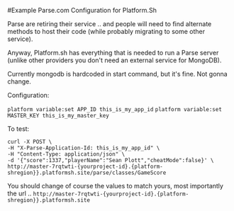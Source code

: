#Example Parse.com Configuration for Platform.Sh

Parse are retiring their service .. and people will need to find alternate methods to host their code (while probably migrating to some other service).

Anyway,  Platform.sh has everything that is needed to run a Parse server (unlike  other providers you don't need an external service for MongoDB).

Currently mongodb is hardcoded in start command, but it's fine. Not gonna change.

Configuration:

`platform variable:set APP_ID this_is_my_app_id`
`platform variable:set MASTER_KEY this_is_my_master_key`

To test: 

```
curl -X POST \
-H "X-Parse-Application-Id: this_is_my_app_id" \
-H "Content-Type: application/json" \
-d '{"score":1337,"playerName":"Sean Plott","cheatMode":false}' \
http://master-7rqtwti-{yourproject-id}.{platform-shregion}}.platformsh.site/parse/classes/GameScore
```

You should change of course the values to match yours, most importantly the url .. `http://master-7rqtwti-{yourproject-id}.{platform-shregion}}.platformsh.site` 